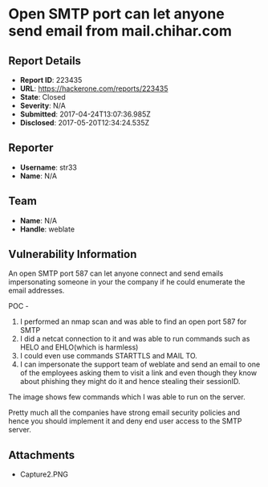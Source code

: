 # Open SMTP port can let anyone send email from mail.chihar.com

## Report Details
- **Report ID**: 223435
- **URL**: https://hackerone.com/reports/223435
- **State**: Closed
- **Severity**: N/A
- **Submitted**: 2017-04-24T13:07:36.985Z
- **Disclosed**: 2017-05-20T12:34:24.535Z

## Reporter
- **Username**: str33
- **Name**: N/A

## Team
- **Name**: N/A
- **Handle**: weblate

## Vulnerability Information
An open SMTP port 587 can let anyone connect and send emails impersonating someone in your the company if he could enumerate the email addresses.

POC - 
1.  I performed an nmap scan and was able to find an open port 587 for SMTP
2. I did a netcat connection to it and was able to run commands such as HELO and EHLO(which is harmless)
3. I could even use commands STARTTLS and MAIL TO.
4. I can impersonate the support team of weblate and send an email to one of the employees asking them to visit a link and even though they know about phishing they might do it and hence stealing their sessionID.

The image shows few commands which I was able to run on the server.

Pretty much all the companies have strong email security policies and hence you should implement it and deny end user access to the SMTP server.




## Attachments
- Capture2.PNG
